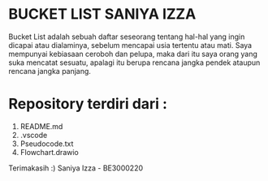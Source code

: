 # BUCKET LIST SANIYA IZZA

Bucket List adalah sebuah daftar seseorang tentang hal-hal yang ingin dicapai atau dialaminya, sebelum mencapai usia tertentu atau mati. Saya mempunyai kebiasaan ceroboh dan pelupa, maka dari itu saya orang yang suka mencatat sesuatu, apalagi itu berupa rencana jangka pendek ataupun rencana jangka panjang.

# Repository terdiri dari :

1. README.md
2. .vscode
3. Pseudocode.txt
4. Flowchart.drawio


Terimakasih :)
Saniya Izza - BE3000220